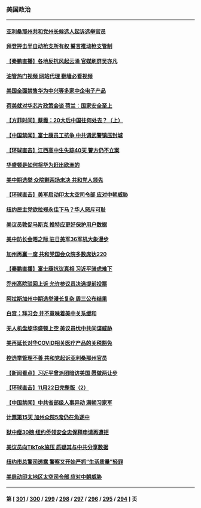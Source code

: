 ### 美国政治
---
#### [亚利桑那州共和党州长候选人起诉选举官员](../../pages/ncid1078159/n13873295.md?11261245) 
#### [拜登抨击半自动枪支所有权 誓言推动枪支管制](../../pages/ncid1078159/n13873289.md?11261245) 
#### [【秦鹏直播】各地反抗风起云涌 官媒刷屏吴亦凡](../../pages/ncid1078159/n13873296.md?11261245) 
#### [油管热门视频 网站代理 翻墙必看视频](http://138.2.39.72:81/youtube.html?epic-marker?11261245)
#### [美国全面禁售华为中兴等多家中企电子产品](../../pages/ncid1078159/n13873193.md?11261245) 
#### [荷美就对华芯片政策会谈 荷兰：国家安全至上](../../pages/ncid1078159/n13873080.md?11261245) 
#### [【方菲时间】蔡霞：20大后中国往何处去？（上）](../../pages/ncid1078159/n13872567.md?11261245) 
#### [【中国禁闻】富士康员工抗争 中共调武警镇压封城](../../pages/ncid1078159/n13872555.md?11261245) 
#### [【环球直击】江西高中生失踪40天 警方仍不立案](../../pages/ncid1078159/n13872388.md?11261245) 
#### [华盛顿是如何将华为赶出欧洲的](../../pages/ncid1078159/n13871839.md?11261245) 
#### [美中期选举 众院剩两场未决 共和党人领先](../../pages/ncid1078159/n13872540.md?11261245) 
#### [【环球直击】美军启动印太太空司令部 应对中朝威胁](../../pages/ncid1078159/n13871621.md?11261245) 
#### [纽约民主党欲拉郑永佳下马？华人怒斥可耻](../../pages/ncid1078159/n13872009.md?11261245) 
#### [美议员敦促马斯克 推特应更好保护用户数据](../../pages/ncid1078159/n13871930.md?11261245) 
#### [美中防长会晤之际 驻日美军36军机大象漫步](../../pages/ncid1078159/n13871878.md?11261245) 
#### [加州再赢一席 共和党国会众院多数席达220](../../pages/ncid1078159/n13871902.md?11261245) 
#### [【秦鹏直播】富士康抗议真相 习近平骑虎难下](../../pages/ncid1078159/n13871811.md?11261245) 
#### [乔州高院驳回上诉 允许参议员决选提前投票](../../pages/ncid1078159/n13871848.md?11261245) 
#### [阿拉斯加州中期选举漫长复杂 周三公布结果](../../pages/ncid1078159/n13871781.md?11261245) 
#### [白宫：拜习会 并不意味着美中关系缓和](../../pages/ncid1078159/n13871836.md?11261245) 
#### [无人机盘旋华盛顿上空 美议员忧中共间谍威胁](../../pages/ncid1078159/n13871686.md?11261245) 
#### [美再延长对华COVID相关医疗产品的关税豁免](../../pages/ncid1078159/n13871778.md?11261245) 
#### [控选举管理不善 共和党起诉亚利桑那州官员](../../pages/ncid1078159/n13871701.md?11261245) 
#### [【新闻看点】习近平曾派团暗访美国 愿做两让步](../../pages/ncid1078159/n13871108.md?11261245) 
#### [【环球直击】11月22日完整版（2）](../../pages/ncid1078159/n13871092.md?11261245) 
#### [【中国禁闻】中共省部级人事异动 满朝习家军](../../pages/ncid1078159/n13871094.md?11261245) 
#### [计票第15天 加州众院5席仍在角逐中](../../pages/ncid1078159/n13871410.md?11261245) 
#### [狱中瘦30磅 纽约侨领安全忠保释申请再遭拒](../../pages/ncid1078159/n13871301.md?11261245) 
#### [美议员向TikTok施压 质疑其与中共分享数据](../../pages/ncid1078159/n13871207.md?11261245) 
#### [纽约市总警司透露 警察又开始严抓“生活质量”轻罪](../../pages/ncid1078159/n13871299.md?11261245) 
#### [美启动印太地区太空司令部 应对中朝威胁](../../pages/ncid1078159/n13871258.md?11261245) 

---
#### 第 [ [301](./301.md?11261245) / [300](./300.md?11261245) / [299](./299.md?11261245) / [298](./298.md?11261245) / [297](./297.md?11261245) / [296](./296.md?11261245) / [295](./295.md?11261245) / [294](./294.md?11261245) ] 页
